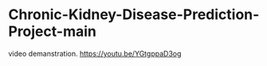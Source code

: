 # Chronic-Kidney-Disease-Prediction-Project-main

video demanstration. https://youtu.be/YGtgppaD3og
